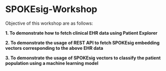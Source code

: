 # SPOKEsig-Workshop


Objective of this workshop are as follows:


**1. To demonstrate how to fetch clinical EHR data using Patient Explorer**


**2. To demonstrate the usage of REST API to fetch SPOKEsig embedding vectors corresponding to the above EHR data** 


**3. To demonstrate the usage of SPOKEsig vectors to classify the patient population using a machine learning model**
